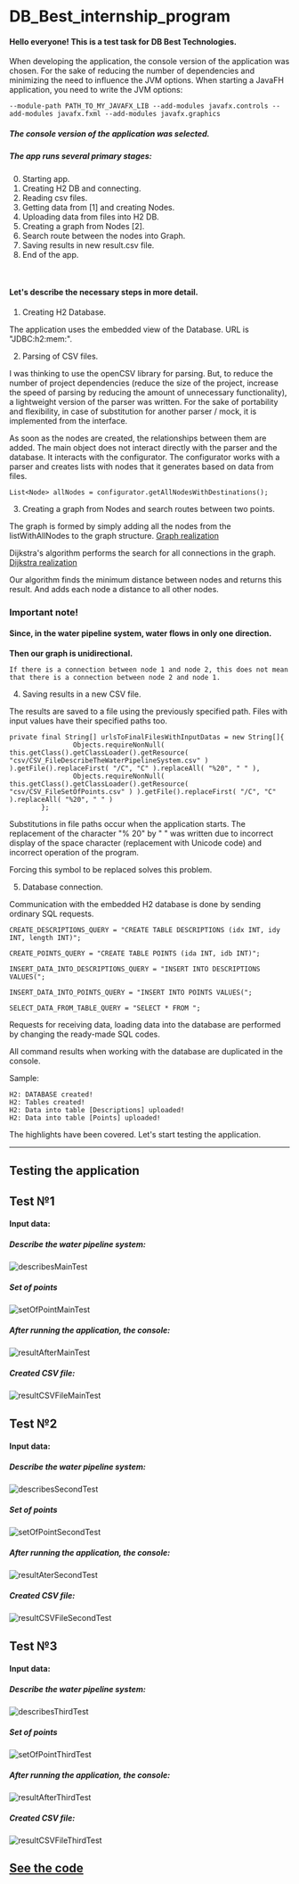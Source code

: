 # DB_Best_internship_program

#### Hello everyone! This is a test task for DB Best Technologies.
When developing the application, the console version of the application was chosen.
For the sake of reducing the number of dependencies and minimizing the need to influence the JVM options.
When starting a JavaFH application, you need to write the JVM options:
```
--module-path PATH_TO_MY_JAVAFX_LIB --add-modules javafx.controls --add-modules javafx.fxml --add-modules javafx.graphics
```

##### The console version of the application was selected.

##### The app runs several primary stages:

0) Starting app. 
1) Creating H2 DB and connecting.
1) Reading csv files.
2) Getting data from [1] and creating Nodes.
3) Uploading data from files into H2 DB.
3) Creating a graph from Nodes [2].
4) Search route between the nodes into Graph.
5) Saving results in new result.csv file.
7) End of the app.

<br>

#### Let's describe the necessary steps in more detail.

1) Creating H2 Database.

The application uses the embedded view of the Database. URL is "JDBC:h2:mem:".

2) Parsing of CSV files.

I was thinking to use the openCSV library for parsing. But, to reduce the number of project dependencies (reduce the size of the project, increase the speed of parsing by reducing the amount of unnecessary functionality), a lightweight version of the parser was written. For the sake of portability and flexibility, in case of substitution for another parser / mock, it is implemented from the interface.

As soon as the nodes are created, the relationships between them are added. The main object does not interact directly with the parser and the database. It interacts with the configurator. The configurator works with a parser and creates lists with nodes that it generates based on data from files.

```
List<Node> allNodes = configurator.getAllNodesWithDestinations();
```

3) Creating a graph from Nodes and search routes between two points.

The graph is formed by simply adding all the nodes from the listWithAllNodes to the graph structure. 
[Graph realization](https://github.com/programmersnake/DB_Best_internship_program/blob/master/src/main/java/com/kostin/water_pipeline_system/model/Graph.java)

Dijkstra's algorithm performs the search for all connections in the graph. 
[Dijkstra realization](https://github.com/programmersnake/DB_Best_internship_program/blob/master/src/main/java/com/kostin/water_pipeline_system/model/Dijkstra.java)

Our algorithm finds the minimum distance between nodes and returns this result. And adds each node a distance to all other nodes.

### Important note!
#### Since, in the water pipeline system, water flows in only one direction.
**Then our graph is unidirectional.** 
```
If there is a connection between node 1 and node 2, this does not mean that there is a connection between node 2 and node 1.
```

4) Saving results in a new CSV file.

The results are saved to a file using the previously specified path.
Files with input values have their specified paths too.
```
private final String[] urlsToFinalFilesWithInputDatas = new String[]{
                Objects.requireNonNull( this.getClass().getClassLoader().getResource( "csv/CSV_FileDescribeTheWaterPipelineSystem.csv" ) ).getFile().replaceFirst( "/C", "C" ).replaceAll( "%20", " " ),
                Objects.requireNonNull( this.getClass().getClassLoader().getResource( "csv/CSV_FileSetOfPoints.csv" ) ).getFile().replaceFirst( "/C", "C" ).replaceAll( "%20", " " )
        };
```

Substitutions in file paths occur when the application starts. The replacement of the character "% 20" by " " was written due to incorrect display of the space character (replacement with Unicode code) and incorrect operation of the program.

Forcing this symbol to be replaced solves this problem.

5) Database connection.

Communication with the embedded H2 database is done by sending ordinary SQL requests.

```
CREATE_DESCRIPTIONS_QUERY = "CREATE TABLE DESCRIPTIONS (idx INT, idy INT, length INT)";

CREATE_POINTS_QUERY = "CREATE TABLE POINTS (ida INT, idb INT)";

INSERT_DATA_INTO_DESCRIPTIONS_QUERY = "INSERT INTO DESCRIPTIONS VALUES(";

INSERT_DATA_INTO_POINTS_QUERY = "INSERT INTO POINTS VALUES(";

SELECT_DATA_FROM_TABLE_QUERY = "SELECT * FROM ";
```

Requests for receiving data, loading data into the database are performed by changing the ready-made SQL codes.

All command results when working with the database are duplicated in the console.

Sample:
```
H2: DATABASE created!
H2: Tables created!
H2: Data into table [Descriptions] uploaded!
H2: Data into table [Points] uploaded!
```

The highlights have been covered. Let's start testing the application.

_________________________________________________________________________________________________________________________________________________________

## Testing the application

## Test №1

#### Input data:

##### Describe the water pipeline system:

![describesMainTest](screenshots/describesMainTest.png)

##### Set of points

![setOfPointMainTest](screenshots/setOfPointMainTest.png)

##### After running the application, the console:

![resultAfterMainTest](screenshots/resultAfterMainTest.png)

##### Created CSV file:

![resultCSVFileMainTest](screenshots/resultCSVFileMainTest.png)


## Test №2

#### Input data:

##### Describe the water pipeline system:

![describesSecondTest](screenshots/describesSecondTest.png)

##### Set of points

![setOfPointSecondTest](screenshots/setOfPointSecondTest.png)

##### After running the application, the console:

![resultAterSecondTest](screenshots/resultAterSecondTest.png)

##### Created CSV file:

![resultCSVFileSecondTest](screenshots/resultCSVFileSecondTest.png)


## Test №3

#### Input data:

##### Describe the water pipeline system:

![describesThirdTest](screenshots/describesThirdTest.png)

##### Set of points

![setOfPointThirdTest](screenshots/setOfPointThirdTest.png)

##### After running the application, the console:

![resultAfterThirdTest](screenshots/resultAfterThirdTest.png)

##### Created CSV file:
![resultCSVFileThirdTest](screenshots/resultCSVFileThirdTest.png)

## [See the code](https://github.com/programmersnake/DB_Best_internship_program/tree/master/src/main/java/com/kostin/water_pipeline_system)
